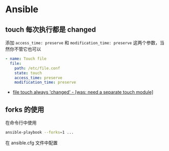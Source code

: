 # Ansible

## touch 每次执行都是 changed

添加 `access_time: preserve` 和 `modification_time: preserve` 这两个参数，当然你不管它也可以

```yaml
- name: Touch file
  file:
    path: /etc/file.conf
    state: touch
    access_time: preserve
    modification_time: preserve
```

- [file touch always 'changed' - [was: need a separate touch module]](https://github.com/ansible/ansible/issues/30226#issuecomment-433643224)

## forks 的使用

在命令行中使用

```sh
ansible-playbook --forks=1 ...
```

在 ansible.cfg 文件中配置


